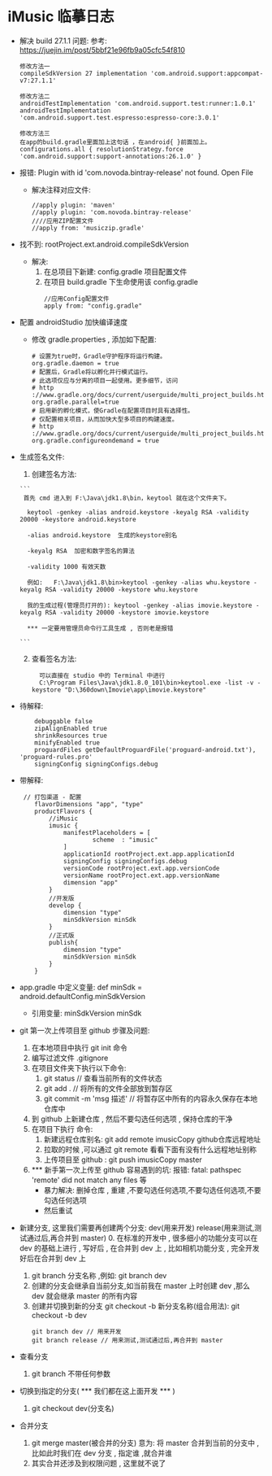 # iMusic 临摹日志
- 解决 build 27.1.1 问题: 参考: https://juejin.im/post/5bbf21e96fb9a05cfc54f810
    ```
    修改方法一
    compileSdkVersion 27 implementation 'com.android.support:appcompat-v7:27.1.1'
    
    修改方法二
    androidTestImplementation 'com.android.support.test:runner:1.0.1'
    androidTestImplementation 'com.android.support.test.espresso:espresso-core:3.0.1'

    修改方法三
    在app的build.gradle里面加上这句话 ，在android{ }前面加上。
    configurations.all { resolutionStrategy.force 'com.android.support:support-annotations:26.1.0' }
    ```
    
- 报错: Plugin with id 'com.novoda.bintray-release' not found. Open File
  + 解决注释对应文件: 
    ```
    //apply plugin: 'maven'
    //apply plugin: 'com.novoda.bintray-release'
    ////应用ZIP配置文件
    //apply from: 'musiczip.gradle'

    ```

- 找不到: rootProject.ext.android.compileSdkVersion
    + 解决: 
        1. 在总项目下新建: config.gradle 项目配置文件
        2. 在项目 build.gradle 下生命使用该 config.gradle
            ```
            //应用Config配置文件
            apply from: "config.gradle"
            ```
            
- 配置 androidStudio 加快编译速度
    + 修改 gradle.properties , 添加如下配置: 
        ```
        # 设置为true时，Gradle守护程序将运行构建。
        org.gradle.daemon = true
        # 配置后，Gradle将以孵化并行模式运行。
        # 此选项仅应与分离的项目一起使用。更多细节，访问
        # http ://www.gradle.org/docs/current/userguide/multi_project_builds.html#sec:decoupled_projects
        org.gradle.parallel=true
        # 启用新的孵化模式，使Gradle在配置项目时具有选择性。
        # 仅配置相关项目，从而加快大型多项目的构建速度。
        # http ://www.gradle.org/docs/current/userguide/multi_project_builds.html#sec:configuration_on_demand
        org.gradle.configureondemand = true
        ```
 
- 生成签名文件: 

    1. 创建签名方法:
    
      ```
       首先 cmd 进入到 F:\Java\jdk1.8\bin，keytool 就在这个文件夹下。
            
        keytool -genkey -alias android.keystore -keyalg RSA -validity 20000 -keystore android.keystore
    
        -alias android.keystore  生成的keystore别名
    
        -keyalg RSA  加密和数字签名的算法
    
        -validity 1000 有效天数
    
        例如:   F:\Java\jdk1.8\bin>keytool -genkey -alias whu.keystore -keyalg RSA -validity 20000 -keystore whu.keystore
    
        我的生成过程(管理员打开的): keytool -genkey -alias imovie.keystore -keyalg RSA -validity 20000 -keystore imovie.keystore
        
        *** 一定要用管理员命令行工具生成 , 否则老是报错 
               
      ```
    2. 查看签名方法:
        ```
          可以直接在 studio 中的 Terminal 中进行
          C:\Program Files\Java\jdk1.8.0_101\bin>keytool.exe -list -v -keystore "D:\360down\Imovie\app\imovie.keystore"
        ```
   
- 待解释: 
    ```
        debuggable false
        zipAlignEnabled true
        shrinkResources true
        minifyEnabled true
        proguardFiles getDefaultProguardFile('proguard-android.txt'), 'proguard-rules.pro'
        signingConfig signingConfigs.debug
    ```
    
- 带解释: 
    ```
     // 打包渠道 - 配置
        flavorDimensions "app", "type"
        productFlavors {
            //iMusic
            imusic {
                manifestPlaceholders = [
                        scheme  : "imusic"
                ]
                applicationId rootProject.ext.app.applicationId
                signingConfig signingConfigs.debug
                versionCode rootProject.ext.app.versionCode
                versionName rootProject.ext.app.versionName
                dimension "app"
            }
            //开发版
            develop {
                dimension "type"
                minSdkVersion minSdk
            }
            //正式版
            publish{
                dimension "type"
                minSdkVersion minSdk
            }
        }
    ```
 
- app.gradle 中定义变量: def minSdk = android.defaultConfig.minSdkVersion
    + 引用变量:  minSdkVersion minSdk
    
- git 第一次上传项目至 github 步骤及问题:
    1. 在本地项目中执行 git init 命令
    2. 编写过滤文件 .gitignore
    3. 在项目文件夹下执行以下命令: 
        1. git status // 查看当前所有的文件状态
        2. git add . // 将所有的文件全部放到暂存区
        3. git commit -m 'msg 描述' // 将暂存区中所有的内容永久保存在本地仓库中 
    4. 到 github 上新建仓库 , 然后不要勾选任何选项 , 保持仓库的干净
    5. 在项目下执行 命令:
        1. 新建远程仓库别名: git add remote imusicCopy github仓库远程地址
        2. 拉取的时候 ,可以通过 git remote 看看下面有没有什么远程地址别称
        3. 上传项目至 github : git push imusicCopy master
    6. *** 新手第一次上传至 github 容易遇到的坑: 报错: fatal: pathspec 'remote' did not match any files 等
        + 暴力解决: 删掉仓库 , 重建 ,不要勾选任何选项,不要勾选任何选项,不要勾选任何选项
        + 然后重试
        
- 新建分支, 这里我们需要再创建两个分支: dev(用来开发) release(用来测试,测试通过后,再合并到 master)
    0. 在标准的开发中 , 很多细小的功能分支可以在 dev 的基础上进行 , 写好后 , 在合并到 dev 上 , 比如相机功能分支 , 完全开发好后在合并到 dev 上
    1. git branch 分支名称  ,例如: git branch dev
    2. 创建的分支会继承自当前分支,如当前我在 master 上时创建 dev ,那么 dev 就会继承 master 的所有内容
    3. 创建并切换到新的分支 git checkout -b 新分支名称(组合用法): git checkout -b dev
        ```
        git branch dev // 用来开发
        git branch release // 用来测试,测试通过后,再合并到 master
        ```
    
- 查看分支
    1. git branch 不带任何参数
    
- 切换到指定的分支( *** 我们都在这上面开发 *** )
    1. git checkout dev(分支名)
    
- 合并分支
    1. git merge master(被合并的分支)   意为: 将 master 合并到当前的分支中 ,比如此时我们在 dev 分支 , 指定谁 ,就合并谁
    2. 其实合并还涉及到权限问题 , 这里就不说了